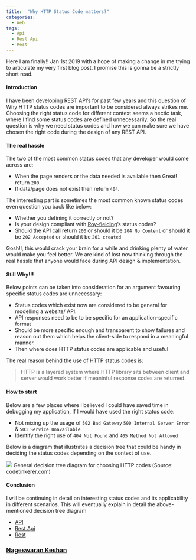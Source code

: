 ```yaml
---
title:  "Why HTTP Status Code matters?"
categories:
  - Web
tags:
  - Api
  - Rest Api
  - Rest
---
```


Here I am finally!! Jan 1st 2019 with a hope of making a change in me trying to
articulate my very first blog post. I promise this is gonna be a strictly short
read.

#### Introduction

I have been developing REST API’s for past few years and this question of Why
HTTP status codes are important to be considered always strikes me. Choosing the
right status code for different context seems a hectic task, where I find some
status codes are defined unnecessarily. So the real question is why we need
status codes and how we can make sure we have chosen the right code during the
design of any REST API.

#### The real hassle

The two of the most common status codes that any developer would come across
are:

* When the page renders or the data needed is available then Great! return `200`.
* If data/page does not exist then return `404`.

The interesting part is sometimes the most common known status codes even
question you back like below:

* Whether you defining it correctly or not?
* Is your design compliant with
[Roy-fielding](https://en.wikipedia.org/wiki/Roy_Fielding)’s status codes?
* Should the API call return `200` or should it be `204 No Content` or should it
be `202 Accepted` or should it be `201 created`

Gosh!!, this would crack your brain for a while and drinking plenty of water
would make you feel better. We are kind of lost now thinking through the real
hassle that anyone would face during API design & implementation.

#### Still Why!!!

Below points can be taken into consideration for an argument favouring specific
status codes are unnecessary:

* Status codes which exist now are considered to be general for modelling a
website/ API.
* API responses need to be to be specific for an application-specific format
* Should be more specific enough and transparent to show failures and reason out
them which helps the client-side to respond in a meaningful manner.
* Then where does HTTP status codes are applicable and useful

The real reason behind the use of HTTP status codes is:

> HTTP is a layered system where HTTP library sits between client and server would
> work better if meaninful response codes are returned.

#### How to start

Below are a few places where I believed I could have saved time in debugging my
application, If I would have used the right status code:

* Not mixing up the usage of `502 Bad Gateway` `500 Internal Server Error` & `503
Service Unavailable`
* Identify the right use of `404 Not Found` and `405 Method Not Allowed`

Below is a diagram that illustrates a decision tree that could be handy in
deciding the status codes depending on the context of use.

![](https://cdn-images-1.medium.com/max/800/1*u49qmt3X4dlxtK2DGRzTKQ.png)
<span class="figcaption_hack">General decision tree diagram for choosing HTTP codes (Source: codetinkerer.com)</span>

#### Conclusion

I will be continuing in detail on interesting status codes and its applicability
in different scenarios. This will eventually explain in detail the
above-mentioned decision tree diagram

* [API](https://medium.com/tag/api?source=post)
* [Rest Api](https://medium.com/tag/rest-api?source=post)
* [Rest](https://medium.com/tag/rest?source=post)

### [Nageswaran Keshan](https://medium.com/@keshshen)

